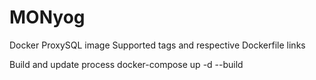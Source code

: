# MONyog

Docker ProxySQL image
Supported tags and respective Dockerfile links

Build and update process
docker-compose up -d --build
